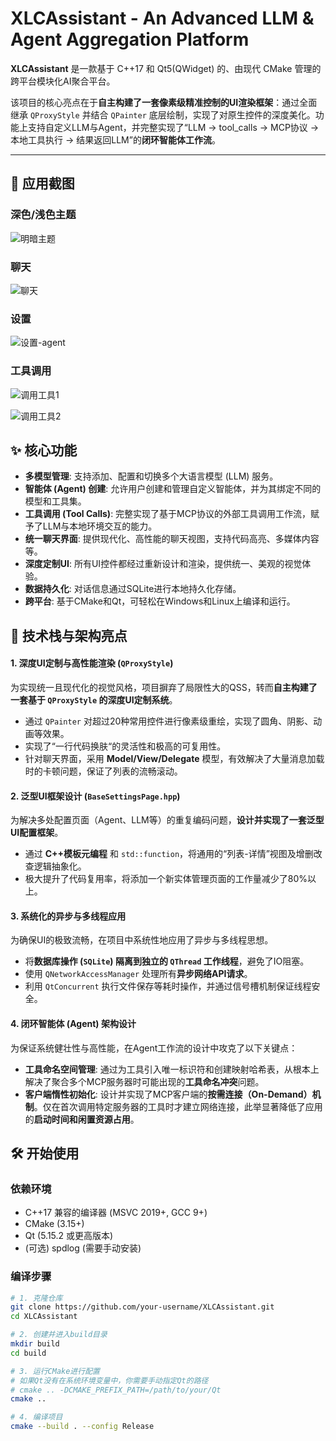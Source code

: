 
# XLCAssistant - An Advanced LLM & Agent Aggregation Platform

**XLCAssistant** 是一款基于 C++17 和 Qt5(QWidget) 的、由现代 CMake 管理的跨平台模块化AI聚合平台。

该项目的核心亮点在于**自主构建了一套像素级精准控制的UI渲染框架**：通过全面继承 `QProxyStyle` 并结合 `QPainter` 底层绘制，实现了对原生控件的深度美化。功能上支持自定义LLM与Agent，并完整实现了“LLM → tool_calls → MCP协议 → 本地工具执行 → 结果返回LLM”的**闭环智能体工作流**。

---

## 📸 应用截图

### 深色/浅色主题

![明暗主题](./assets/明暗主题.png)

### 聊天

![聊天](./assets/聊天界面.png)

### 设置

![设置-agent](./assets/设置-Agent.png)

### 工具调用

![调用工具1](./assets/调用工具1.png)

![调用工具2](./assets/调用工具2.png)

## ✨ 核心功能

-   **多模型管理**: 支持添加、配置和切换多个大语言模型 (LLM) 服务。
-   **智能体 (Agent) 创建**: 允许用户创建和管理自定义智能体，并为其绑定不同的模型和工具集。
-   **工具调用 (Tool Calls)**: 完整实现了基于MCP协议的外部工具调用工作流，赋予了LLM与本地环境交互的能力。
-   **统一聊天界面**: 提供现代化、高性能的聊天视图，支持代码高亮、多媒体内容等。
-   **深度定制UI**: 所有UI控件都经过重新设计和渲染，提供统一、美观的视觉体验。
-   **数据持久化**: 对话信息通过SQLite进行本地持久化存储。
-   **跨平台**: 基于CMake和Qt，可轻松在Windows和Linux上编译和运行。

## 🚀 技术栈与架构亮点

#### 1. 深度UI定制与高性能渲染 (`QProxyStyle`)

为实现统一且现代化的视觉风格，项目摒弃了局限性大的QSS，转而**自主构建了一套基于 `QProxyStyle` 的深度UI定制系统**。
-   通过 `QPainter` 对超过20种常用控件进行像素级重绘，实现了圆角、阴影、动画等效果。
-   实现了“一行代码换肤“的灵活性和极高的可复用性。
-   针对聊天界面，采用 **Model/View/Delegate** 模型，有效解决了大量消息加载时的卡顿问题，保证了列表的流畅滚动。

#### 2. 泛型UI框架设计 (`BaseSettingsPage.hpp`)

为解决多处配置页面（Agent、LLM等）的重复编码问题，**设计并实现了一套泛型UI配置框架**。
-   通过 **C++模板元编程** 和 `std::function`，将通用的“列表-详情”视图及增删改查逻辑抽象化。
-   极大提升了代码复用率，将添加一个新实体管理页面的工作量减少了80%以上。

#### 3. 系统化的异步与多线程应用

为确保UI的极致流畅，在项目中系统性地应用了异步与多线程思想。
-   将**数据库操作 (`SQLite`) 隔离到独立的 `QThread` 工作线程**，避免了IO阻塞。
-   使用 `QNetworkAccessManager` 处理所有**异步网络API请求**。
-   利用 `QtConcurrent` 执行文件保存等耗时操作，并通过信号槽机制保证线程安全。

#### 4. 闭环智能体 (Agent) 架构设计

为保证系统健壮性与高性能，在Agent工作流的设计中攻克了以下关键点：
-   **工具命名空间管理**: 通过为工具引入唯一标识符和创建映射哈希表，从根本上解决了聚合多个MCP服务器时可能出现的**工具命名冲突**问题。
-   **客户端惰性初始化**: 设计并实现了MCP客户端的**按需连接（On-Demand）机制**。仅在首次调用特定服务器的工具时才建立网络连接，此举显著降低了应用的**启动时间和闲置资源占用**。

## 🛠️ 开始使用

### 依赖环境

-   C++17 兼容的编译器 (MSVC 2019+, GCC 9+)
-   CMake (3.15+)
-   Qt (5.15.2 或更高版本)
-   (可选) spdlog (需要手动安装)

### 编译步骤

```bash
# 1. 克隆仓库
git clone https://github.com/your-username/XLCAssistant.git
cd XLCAssistant

# 2. 创建并进入build目录
mkdir build
cd build

# 3. 运行CMake进行配置
# 如果Qt没有在系统环境变量中，你需要手动指定Qt的路径
# cmake .. -DCMAKE_PREFIX_PATH=/path/to/your/Qt
cmake ..

# 4. 编译项目
cmake --build . --config Release
```